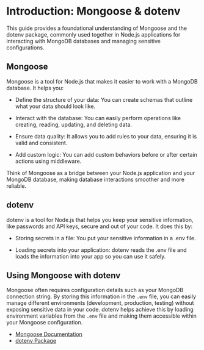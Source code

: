# Introduction: Mongoose & dotenv

This guide provides a foundational understanding of Mongoose and the dotenv package, commonly used together in Node.js applications for interacting with MongoDB databases and managing sensitive configurations.

## Mongoose

Mongoose is a tool for Node.js that makes it easier to work with a MongoDB database. It helps you:

- Define the structure of your data: You can create schemas that outline what your data should look like.

- Interact with the database: You can easily perform operations like creating, reading, updating, and deleting data.

- Ensure data quality: It allows you to add rules to your data, ensuring it is valid and consistent.

- Add custom logic: You can add custom behaviors before or after certain actions using middleware.

Think of Mongoose as a bridge between your Node.js application and your MongoDB database, making database interactions smoother and more reliable.

## dotenv

dotenv is a tool for Node.js that helps you keep your sensitive information, like passwords and API keys, secure and out of your code. It does this by:

- Storing secrets in a file: You put your sensitive information in a .env file.

- Loading secrets into your application: dotenv reads the .env file and loads the information into your app so you can use it safely.

## Using Mongoose with dotenv

Mongoose often requires configuration details such as your MongoDB connection string. By storing this information in the `.env` file, you can easily manage different environments (development, production, testing) without exposing sensitive data in your code. dotenv helps achieve this by loading environment variables from the `.env` file and making them accessible within your Mongoose configuration.


- [Mongoose Documentation](https://mongoosejs.com/docs/)
- [dotenv Package](https://www.npmjs.com/package/dotenv)